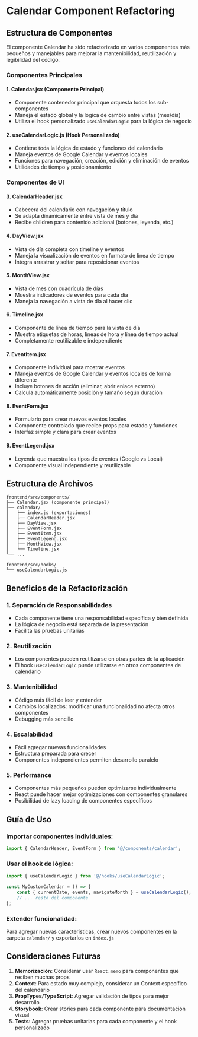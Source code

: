 # Calendar Component Refactoring

## Estructura de Componentes

El componente Calendar ha sido refactorizado en varios componentes más pequeños y manejables para mejorar la mantenibilidad, reutilización y legibilidad del código.

### Componentes Principales

#### 1. **Calendar.jsx** (Componente Principal)
- Componente contenedor principal que orquesta todos los sub-componentes
- Maneja el estado global y la lógica de cambio entre vistas (mes/día)
- Utiliza el hook personalizado `useCalendarLogic` para la lógica de negocio

#### 2. **useCalendarLogic.js** (Hook Personalizado)
- Contiene toda la lógica de estado y funciones del calendario
- Maneja eventos de Google Calendar y eventos locales
- Funciones para navegación, creación, edición y eliminación de eventos
- Utilidades de tiempo y posicionamiento

### Componentes de UI

#### 3. **CalendarHeader.jsx**
- Cabecera del calendario con navegación y título
- Se adapta dinámicamente entre vista de mes y día
- Recibe children para contenido adicional (botones, leyenda, etc.)

#### 4. **DayView.jsx**
- Vista de día completa con timeline y eventos
- Maneja la visualización de eventos en formato de línea de tiempo
- Integra arrastrar y soltar para reposicionar eventos

#### 5. **MonthView.jsx**
- Vista de mes con cuadrícula de días
- Muestra indicadores de eventos para cada día
- Maneja la navegación a vista de día al hacer clic

#### 6. **Timeline.jsx**
- Componente de línea de tiempo para la vista de día
- Muestra etiquetas de horas, líneas de hora y línea de tiempo actual
- Completamente reutilizable e independiente

#### 7. **EventItem.jsx**
- Componente individual para mostrar eventos
- Maneja eventos de Google Calendar y eventos locales de forma diferente
- Incluye botones de acción (eliminar, abrir enlace externo)
- Calcula automáticamente posición y tamaño según duración

#### 8. **EventForm.jsx**
- Formulario para crear nuevos eventos locales
- Componente controlado que recibe props para estado y funciones
- Interfaz simple y clara para crear eventos

#### 9. **EventLegend.jsx**
- Leyenda que muestra los tipos de eventos (Google vs Local)
- Componente visual independiente y reutilizable

## Estructura de Archivos

```
frontend/src/components/
├── Calendar.jsx (componente principal)
├── calendar/
│   ├── index.js (exportaciones)
│   ├── CalendarHeader.jsx
│   ├── DayView.jsx
│   ├── EventForm.jsx
│   ├── EventItem.jsx
│   ├── EventLegend.jsx
│   ├── MonthView.jsx
│   └── Timeline.jsx
└── ...

frontend/src/hooks/
└── useCalendarLogic.js
```

## Beneficios de la Refactorización

### 1. **Separación de Responsabilidades**
- Cada componente tiene una responsabilidad específica y bien definida
- La lógica de negocio está separada de la presentación
- Facilita las pruebas unitarias

### 2. **Reutilización**
- Los componentes pueden reutilizarse en otras partes de la aplicación
- El hook `useCalendarLogic` puede utilizarse en otros componentes de calendario

### 3. **Mantenibilidad**
- Código más fácil de leer y entender
- Cambios localizados: modificar una funcionalidad no afecta otros componentes
- Debugging más sencillo

### 4. **Escalabilidad**
- Fácil agregar nuevas funcionalidades
- Estructura preparada para crecer
- Componentes independientes permiten desarrollo paralelo

### 5. **Performance**
- Componentes más pequeños pueden optimizarse individualmente
- React puede hacer mejor optimizaciones con componentes granulares
- Posibilidad de lazy loading de componentes específicos

## Guía de Uso

### Importar componentes individuales:
```jsx
import { CalendarHeader, EventForm } from '@/components/calendar';
```

### Usar el hook de lógica:
```jsx
import { useCalendarLogic } from '@/hooks/useCalendarLogic';

const MyCustomCalendar = () => {
    const { currentDate, events, navigateMonth } = useCalendarLogic();
    // ... resto del componente
};
```

### Extender funcionalidad:
Para agregar nuevas características, crear nuevos componentes en la carpeta `calendar/` y exportarlos en `index.js`

## Consideraciones Futuras

1. **Memorización**: Considerar usar `React.memo` para componentes que reciben muchas props
2. **Context**: Para estado muy complejo, considerar un Context específico del calendario
3. **PropTypes/TypeScript**: Agregar validación de tipos para mejor desarrollo
4. **Storybook**: Crear stories para cada componente para documentación visual
5. **Tests**: Agregar pruebas unitarias para cada componente y el hook personalizado
